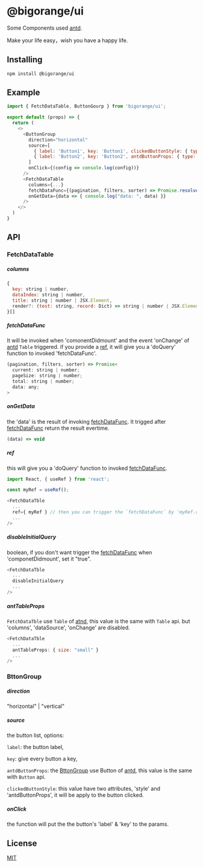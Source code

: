 # @bigorange/ui

Some Components used [antd](https://ant.design/).

Make your life easy，wish you have a happy life.

## Installing

```sh
npm install @bigorange/ui
```
## Example
```js
import { FetchDataTable, ButtonGourp } from 'bigorange/ui';

export default (props) => {
  return (
    <>
      <ButtonGroup
        direction="horizontal"
        source=[
          { label: 'Button1', key: 'Button1', clickedButtonStyle: { type: "dashed" } },
          { label: 'Button2', key: 'Button2', antdButtonProps: { type: 'link' }, clickedButtonStyle: { type: "dashed" } },
        ]
        onClick={(config => console.log(config))}
      />
      <FetchDataTable
        columns={...}
        fetchDataFunc={(pagination, filters, sorter) => Promise.resolve({ data: ..., pageSize: ..., current: ..., total: ... })}
        onGetData={data => { console.log("data: ", data) }}
      />
    </>
  )
}
```
## API

### FetchDataTable

##### columns
```js
{
  key: string | number,
  dataIndex: string | number,
  title: string | number | JSX.Element,
  render?: (test: string, record: Dict) => string | number | JSX.Element,
}[]
```
##### fetchDataFunc
It will be invoked when 'comonentDidmount' and the event 'onChange' of [antd](https://ant.design/) `Table` triggered.
if you provide a [ref](#ref), it will give you a 'doQuery' function to invoked 'fetchDataFunc'.
```js
(pagination, filters, sorter) => Promise<
  current: string | number;
  pageSize: string | number;
  total: string | number;
  data: any;
>
```
##### onGetData
the 'data' is the result of invoking [fetchDataFunc](#fetchDataFunc).
It trigged after [fetchDataFunc](#fetchDataFunc) return the result evertime.
```js
(data) => void
```
##### ref
this will give you a 'doQuery' function to invoked [fetchDataFunc](#fetchDataFunc).
```js
import React, { useRef } from 'react';

const myRef = useRef();

<FetchDataTble
  ...
  ref={ myRef } // then you can trigger the `fetchDataFunc` by 'myRef.current.doQuery()'
  ...
/>
```
##### disableInitialQuery
boolean, if you don't want trigger the [fetchDataFunc](#fetchDataFunc) when 'componetDidmount', set it "true".
```js
<FetchDataTble
  ...
  disableInitialQuery
  ...
/>
```
##### antTableProps
`FetchDataTble` use `Table` of [atnd](https://ant.design/components/table/), this value is the same with `Table` api.
but 'columns', 'dataSource', 'onChange' are disabled.
```js
<FetchDataTble
  ...
  antTableProps: { size: "small" }
  ...
/>
```

### BttonGroup

##### direction
"horizontal" | "vertical"

##### source
the button list, options:

`label`: the button label,

`key`: give every button a key,

`antdButtonProps`: the [BttonGroup](#BttonGroup) use Button of [antd](https://ant.design/components/button/),  this value is the same with `Button` api.

`clickedButtonStyle`: this value have two attributes, 'style' and 'antdButtonProps', it will be apply to the button clicked.

##### onClick
the function will put the the button's 'label' & 'key' to the params.


## License

[MIT](LICENSE)